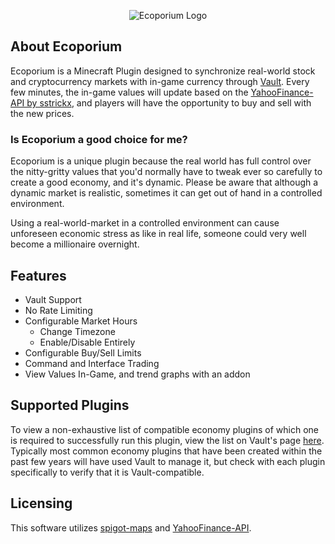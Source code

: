 <p align="center">
  <img alt="Ecoporium Logo" src="https://i.imgur.com/M4oF4KO.png" />
</p>

## About Ecoporium
Ecoporium is a Minecraft Plugin designed to synchronize real-world stock and cryptocurrency markets with in-game currency through [Vault](https://github.com/MilkBowl/Vault). Every few minutes, the in-game values will update based on the [YahooFinance-API by sstrickx](https://github.com/sstrickx/yahoofinance-api), and players will have the opportunity to buy and sell with the new prices.

### Is Ecoporium a good choice for me?
Ecoporium is a unique plugin because the real world has full control over the nitty-gritty values that you'd normally have to tweak ever so carefully to create a good economy, and it's dynamic. Please be aware that although a dynamic market is realistic, sometimes it can get out of hand in a controlled environment.

Using a real-world-market in a controlled environment can cause unforeseen economic stress as like in real life, someone could very well become a millionaire overnight.

## Features

- Vault Support
- No Rate Limiting
- Configurable Market Hours
    - Change Timezone
    - Enable/Disable Entirely
- Configurable Buy/Sell Limits
- Command and Interface Trading
- View Values In-Game, and trend graphs with an addon

## Supported Plugins
To view a non-exhaustive list of compatible economy plugins of which one is required to successfully run this plugin, view the list on Vault's page [here](https://github.com/MilkBowl/Vault#supported-plugins). Typically most common economy plugins that have been created within the past few years will have used Vault to manage it, but check with each plugin specifically to verify that it is Vault-compatible.

## Licensing
This software utilizes [spigot-maps](https://github.com/JohnnyJayJay/spigot-maps) and [YahooFinance-API](https://github.com/sstrickx/yahoofinance-api).
